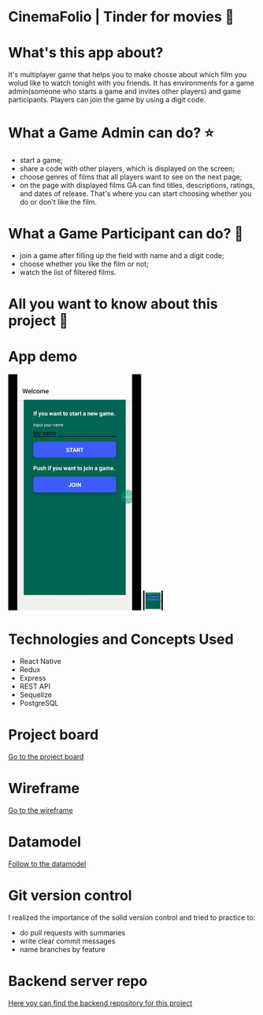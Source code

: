 # CinemaFolio | Tinder for movies :movie_camera:

# What's this app about?
It's multiplayer game that helps you to make chosse about which film you wolud like to watch tonight with you friends. It has environments for a game admin(someone who starts a game and invites other players) and game participants. Players can join the game by using a digit code.

# What a Game Admin can do? :star:

* start a game;
* share a code with other players, which is displayed on the screen;
* choose genres of films that all players want to see on the next page;
* on the page with displayed films GA can find titles, descriptions, ratings, and dates of release. That's where you can start choosing whether you do or don't like the film.

# What a Game Participant can do? :maple_leaf:

* join a game after filling up the field with name and a digit code; 
* choose whether you like the film or not; 
* watch the list of filtered films.

# All you want to know about this project :herb:

# App demo
<img src="https://github.com/NinaV1812/portfolio-project-client/blob/main/gifs/2020-11-11-17-13-46.gif" />
<img src="https://github.com/NinaV1812/portfolio-project-client/blob/main/gifs/2020-11-11-17-17-50.gif" width="40" height="40" />



# Technologies and Concepts Used
* React Native
* Redux
* Express
* REST API
* Sequelize
* PostgreSQL

# Project board
[Go to the project board](https://github.com/NinaV1812/portfolio-project-client/projects/1)

# Wireframe
[Go to the wireframe](https://wireframepro.mockflow.com/view/M07e610eff0de8ed2866ebc74a6d583571602494617574#/page/990ce109c57446eca1690b78430a16ea)

# Datamodel
[Follow to the datamodel](https://dbdiagram.io/d/5f843f433a78976d7b774986)

# Git version control
I  realized the importance of the solid version control and tried to practice to: 
* do pull requests with summaries
* write clear commit messages
* name branches by feature

# Backend server repo
[Here yoy can find the backend repository for this project](https://github.com/NinaV1812/portfolio-project-server) 
